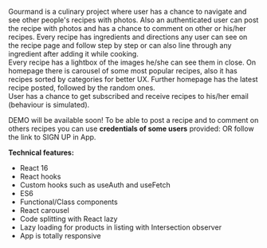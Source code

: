 
Gourmand is a culinary project where user has a chance to navigate and see other people's recipes with photos. 
Also an authenticated user can post the recipe with photos and has a chance to comment on other or his/her recipes.
Every recipe has ingredients and directions any user can see on the recipe page and follow step by step or can also line through any ingredient after adding it while cooking.  
Every recipe has a lightbox of the images he/she can see them in close.
On homepage there is carousel of some most popular recipes, also it has recipes sorted by categories for better UX. Further homepage has the latest recipe posted, followed by the random ones.    
User has a chance to get subscribed and receive recipes to his/her email (behaviour is simulated).  

DEMO will be available soon!
To be able to post a recipe and to comment on others recipes you can use **credentials of some users** provided:  OR 
follow the link to SIGN UP in App. 


**Technical features:**

* React 16
* React hooks
* Custom hooks such as useAuth and useFetch
* ES6
* Functional/Class components
* React carousel
* Code splitting with React lazy
* Lazy loading for products in listing with Intersection observer
* App is totally responsive


